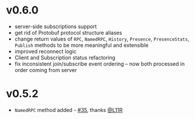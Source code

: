 v0.6.0
======

* server-side subscriptions support
* get rid of Protobuf protocol structure aliases
* change return values of `RPC`, `NamedRPC`, `History`, `Presence`, `PresenceStats`, `Publish` methods to be more meaningful and extensible
* improved reconnect logic
* Client and Subscription status refactoring
* fix inconsistent join/subscribe event ordering – now both processed in order coming from server

v0.5.2
======

* `NamedRPC` method added - [#35](https://github.com/centrifugal/centrifuge-go/pull/35), thanks [@L11R](https://github.com/L11R)
